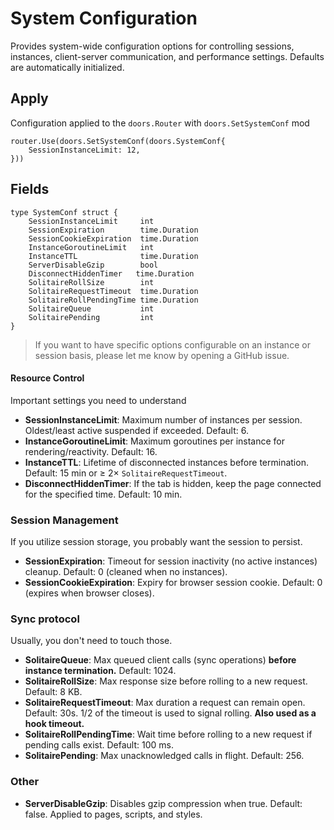 # System Configuration 

Provides system-wide configuration options for controlling sessions, instances, client-server communication, and performance settings. Defaults are automatically initialized. 

## Apply

Configuration applied to the `doors.Router` with `doors.SetSystemConf` mod

```templ
router.Use(doors.SetSystemConf(doors.SystemConf{
	SessionInstanceLimit: 12,
}))
```

## Fields

```templ
type SystemConf struct {
    SessionInstanceLimit     int
    SessionExpiration        time.Duration
    SessionCookieExpiration  time.Duration
    InstanceGoroutineLimit   int
    InstanceTTL              time.Duration
    ServerDisableGzip        bool
    DisconnectHiddenTimer   time.Duration
    SolitaireRollSize        int
    SolitaireRequestTimeout  time.Duration
    SolitaireRollPendingTime time.Duration
    SolitaireQueue           int
    SolitairePending         int
}

```

> If you want to have specific options configurable on an instance or session basis, please let me know by opening a GitHub issue.

#### Resource Control

Important settings you need to understand 

- **SessionInstanceLimit**: Maximum number of instances per session. Oldest/least active suspended if exceeded. Default: 6.
- **InstanceGoroutineLimit**: Maximum goroutines per instance for rendering/reactivity. Default: 16. 
- **InstanceTTL**: Lifetime of disconnected instances before termination. Default: 15 min or ≥ 2× `SolitaireRequestTimeout`.
- **DisconnectHiddenTimer**: If the tab is hidden, keep the page connected for the specified time. Default: 10 min. 

### Session Management

If you utilize session storage, you probably want the session to persist.

- **SessionExpiration**: Timeout for session inactivity (no active instances) cleanup. Default: 0 (cleaned when no instances).
- **SessionCookieExpiration**: Expiry for browser session cookie. Default: 0 (expires when browser closes).

### Sync protocol

Usually, you don't need to touch those.

- **SolitaireQueue**: Max queued client calls (sync operations) **before instance termination.** Default: 1024.
- **SolitaireRollSize**: Max response size before rolling to a new request. Default: 8 KB.
- **SolitaireRequestTimeout**: Max duration a request can remain open. Default: 30s. 1/2 of the timeout is used to signal rolling. **Also used as a hook timeout.**
- **SolitaireRollPendingTime**: Wait time before rolling to a new request if pending calls exist.  Default: 100 ms.
- **SolitairePending**: Max unacknowledged calls in flight. Default: 256.

### Other

* **ServerDisableGzip**: Disables gzip compression when true. Default: false. Applied to pages, scripts, and styles.

